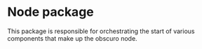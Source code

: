 # Node package

This package is responsible for orchestrating the start of various components that make up the obscuro node.
